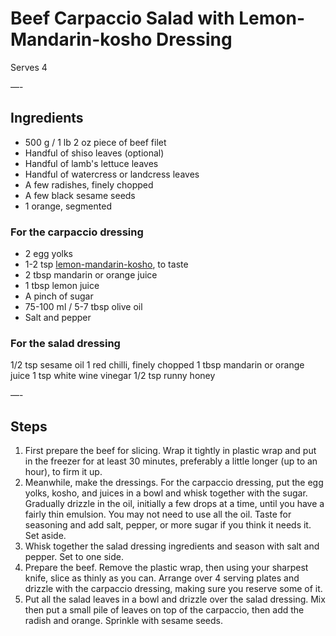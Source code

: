 # Beef Carpaccio Salad with Lemon-Mandarin-kosho Dressing

Serves 4

—-

## Ingredients

* 500 g / 1 lb 2 oz piece of beef filet
* Handful of shiso leaves (optional)
* Handful of lamb's lettuce leaves
* Handful of watercress or landcress leaves
* A few radishes, finely chopped
* A few black sesame seeds
* 1 orange, segmented

### For the carpaccio dressing
* 2 egg yolks
* 1-2 tsp [lemon-mandarin-kosho](https://github.com/EanNewton/Citrus/blob/master/Preserves/Lemon-Mandarin%20Kosho.md.backup), to taste
* 2 tbsp mandarin or orange juice
* 1 tbsp lemon juice
* A pinch of sugar
* 75-100 ml / 5-7 tbsp olive oil
* Salt and pepper

### For the salad dressing
1/2 tsp sesame oil
1 red chilli, finely chopped
1 tbsp mandarin or orange juice
1 tsp white wine vinegar
1/2 tsp runny honey

—-

## Steps

1.  First prepare the beef for slicing. Wrap it tightly in plastic wrap and put in the freezer for at least 30 minutes, preferably a little longer (up to an hour), to firm it up.
2.  Meanwhile, make the dressings. For the carpaccio dressing, put the egg yolks, kosho, and juices in a bowl and whisk together with the sugar. Gradually drizzle in the oil, initially a few drops at a time, until you have a fairly thin emulsion. You may not need to use all the oil. Taste for seasoning and add salt, pepper, or more sugar if you think it needs it. Set aside.
3.  Whisk together the salad dressing ingredients and season with salt and pepper. Set to one side.
4.  Prepare the beef. Remove the plastic wrap, then using your sharpest knife, slice as thinly as you can. Arrange over 4 serving plates and drizzle with the carpaccio dressing, making sure you reserve some of it.
5.  Put all the salad leaves in a bowl and drizzle over the salad dressing. Mix then put a small pile of leaves on top of the carpaccio, then add the radish and orange. Sprinkle with sesame seeds.

